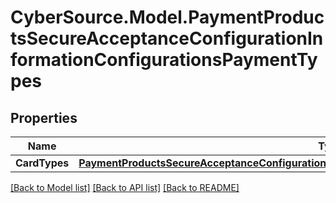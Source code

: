 # CyberSource.Model.PaymentProductsSecureAcceptanceConfigurationInformationConfigurationsPaymentTypes
## Properties

Name | Type | Description | Notes
------------ | ------------- | ------------- | -------------
**CardTypes** | [**PaymentProductsSecureAcceptanceConfigurationInformationConfigurationsPaymentTypesCardTypes**](PaymentProductsSecureAcceptanceConfigurationInformationConfigurationsPaymentTypesCardTypes.md) |  | [optional] 

[[Back to Model list]](../README.md#documentation-for-models) [[Back to API list]](../README.md#documentation-for-api-endpoints) [[Back to README]](../README.md)

